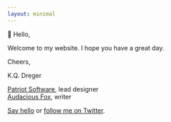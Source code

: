 ```yaml
---
layout: minimal
---
```


👋 Hello,

Welcome to my website. I hope you have a great day. 
  

Cheers,  

K.Q. Dreger  

[Patriot Software](https://patriotsoftware.com), lead designer  
[Audacious Fox](https://audaciousfox.net), writer  

[Say hello](https://audaciousfox.net/masthead) or [follow me on Twitter](https://twitter.com/dreger).